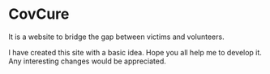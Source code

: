 # CovCure
It is a website to bridge the gap between victims and volunteers.

I have created this site with a basic idea. Hope you all help me to develop it. Any interesting changes would be appreciated.
